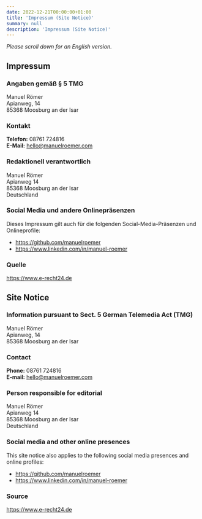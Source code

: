 ```yaml
---
date: 2022-12-21T00:00:00+01:00
title: 'Impressum (Site Notice)'
summary: null
description: 'Impressum (Site Notice)'
---
```


*Please scroll down for an English version.*

## Impressum

### Angaben gemäß § 5 TMG
Manuel Römer  
Apianweg, 14  
85368 Moosburg an der Isar

### Kontakt
**Telefon:** 08761 724816  
**E-Mail:** hello@manuelroemer.com

### Redaktionell verantwortlich
Manuel Römer  
Apianweg 14  
85368 Moosburg an der Isar  
Deutschland

### Social Media und andere Onlinepräsenzen
Dieses Impressum gilt auch für die folgenden Social-Media-Präsenzen und Onlineprofile:
* https://github.com/manuelroemer
* https://www.linkedin.com/in/manuel-roemer

### Quelle
https://www.e-recht24.de


## Site Notice

### Information pursuant to Sect. 5 German Telemedia Act (TMG)
Manuel Römer  
Apianweg, 14  
85368 Moosburg an der Isar

### Contact
**Phone:** 08761 724816  
**E-mail:** hello@manuelroemer.com

### Person responsible for editorial
Manuel Römer  
Apianweg 14  
85368 Moosburg an der Isar  
Deutschland

### Social media and other online presences
This site notice also applies to the following social media presences and online profiles:
* https://github.com/manuelroemer
* https://www.linkedin.com/in/manuel-roemer

### Source
https://www.e-recht24.de
